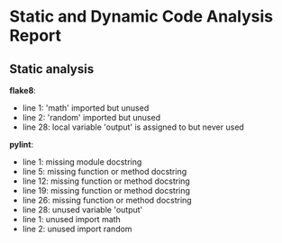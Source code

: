 # Static and Dynamic Code Analysis Report

## Static analysis


**flake8**:
- line 1: 'math' imported but unused
- line 2: 'random' imported but unused
- line 28: local variable 'output' is assigned to but never used

**pylint**:
- line 1: missing module docstring
- line 5: missing function or method docstring
- line 12: missing function or method docstring
- line 19: missing function or method docstring
- line 26: missing function or method docstring
- line 28: unused variable 'output'
- line 1: unused import math
- line 2: unused import random